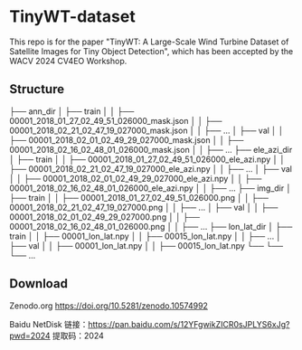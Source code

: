 # TinyWT-dataset
This repo is for the paper "TinyWT: A Large-Scale Wind Turbine Dataset of Satellite Images for Tiny Object Detection", which has been accepted by the WACV 2024 CV4EO Workshop.

## Structure
├── ann_dir
│   ├── train
│   │   ├── 00001_2018_01_27_02_49_51_026000_mask.json
│   │   ├── 00001_2018_02_21_02_47_19_027000_mask.json
│   │   ├── ...
│   ├── val
│   │   ├── 00001_2018_02_01_02_49_29_027000_mask.json
│   │   ├── 00001_2018_02_16_02_48_01_026000_mask.json
│   │   ├── ...
├── ele_azi_dir
│   ├── train
│   │   ├── 00001_2018_01_27_02_49_51_026000_ele_azi.npy
│   │   ├── 00001_2018_02_21_02_47_19_027000_ele_azi.npy
│   │   ├── ...
│   ├── val
│   │   ├── 00001_2018_02_01_02_49_29_027000_ele_azi.npy
│   │   ├── 00001_2018_02_16_02_48_01_026000_ele_azi.npy
│   │   ├── ...
├── img_dir
│   ├── train
│   │   ├── 00001_2018_01_27_02_49_51_026000.png
│   │   ├── 00001_2018_02_21_02_47_19_027000.png
│   │   ├── ...
│   ├── val
│   │   ├── 00001_2018_02_01_02_49_29_027000.png
│   │   ├── 00001_2018_02_16_02_48_01_026000.png
│   │   ├── ...
├── lon_lat_dir
│   ├── train
│   │   ├── 00001_lon_lat.npy
│   │   ├── 00015_lon_lat.npy
│   │   ├── ...
│   ├── val
│   │   ├── 00001_lon_lat.npy
│   │   ├── 00015_lon_lat.npy
└── └── └── ...

## Download
Zenodo.org
https://doi.org/10.5281/zenodo.10574992

Baidu NetDisk
链接：https://pan.baidu.com/s/12YFgwikZICR0sJPLYS6xJg?pwd=2024 
提取码：2024 
